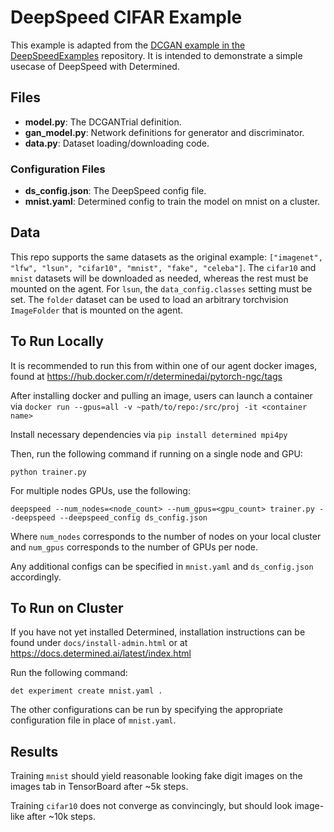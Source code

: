 # DeepSpeed CIFAR Example
This example is adapted from the
[DCGAN example in the DeepSpeedExamples](https://github.com/microsoft/DeepSpeedExamples/tree/master/training/gan)
repository. It is intended to demonstrate a simple usecase of DeepSpeed with Determined.

## Files
* **model.py**: The DCGANTrial definition.
* **gan_model.py**: Network definitions for generator and discriminator.
* **data.py**: Dataset loading/downloading code.

### Configuration Files
* **ds_config.json**: The DeepSpeed config file.
* **mnist.yaml**: Determined config to train the model on mnist on a cluster.

## Data
This repo supports the same datasets as the original example: `["imagenet", "lfw", "lsun", "cifar10", "mnist", "fake", "celeba"]`.  The `cifar10` and `mnist` datasets will be downloaded as needed, whereas the rest must be mounted on the agent.  For `lsun`, the `data_config.classes` setting must be set.  The `folder` dataset can be used to load an arbitrary torchvision `ImageFolder` that is mounted on the agent.

## To Run Locally

It is recommended to run this from within one of our agent docker images, found at
https://hub.docker.com/r/determinedai/pytorch-ngc/tags

After installing docker and pulling an image, users can launch a container via
`docker run --gpus=all -v ~path/to/repo:/src/proj -it <container name>`

Install necessary dependencies via `pip install determined mpi4py`

Then, run the following command if running on a single node and GPU:
```
python trainer.py
```
For multiple nodes GPUs, use the following:
```
deepspeed --num_nodes=<node_count> --num_gpus=<gpu_count> trainer.py --deepspeed --deepspeed_config ds_config.json
```
Where `num_nodes` corresponds to the number of nodes on your local cluster and `num_gpus` corresponds to
the number of GPUs per node.

Any additional configs can be specified in `mnist.yaml` and `ds_config.json` accordingly.

## To Run on Cluster
If you have not yet installed Determined, installation instructions can be found
under `docs/install-admin.html` or at https://docs.determined.ai/latest/index.html

Run the following command:
```
det experiment create mnist.yaml .
```
The other configurations can be run by specifying the appropriate configuration file in place
of `mnist.yaml`.

## Results
Training `mnist` should yield reasonable looking fake digit images on the images tab in TensorBoard after ~5k steps.

Training `cifar10` does not converge as convincingly, but should look image-like after ~10k steps.
